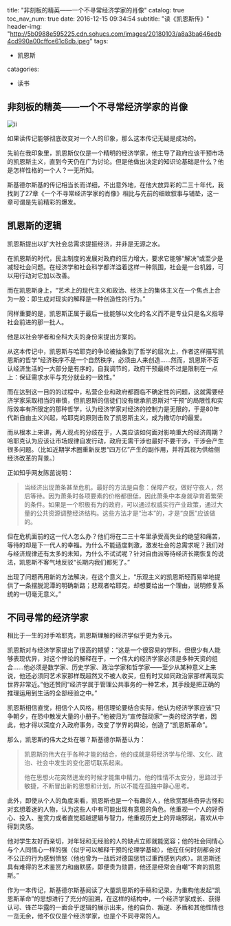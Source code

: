 title: "非刻板的精英——一个不寻常经济学家的肖像"
catalog: true
toc_nav_num: true
date: 2016-12-15 09:34:54
subtitle: "读《凯恩斯传》"
header-img: "http://5b0988e595225.cdn.sohucs.com/images/20180103/a8a3ba646edb4cd990a00cffce61c6db.jpeg"
tags:

- 凯恩斯

catagories:

- 读书

## 非刻板的精英——一个不寻常经济学家的肖像

![ii](http://photocdn.sohu.com/20160228/Img438749215.jpg)

如果读传记能够彻底改变对一个人的印象，那么这本传记无疑是成功的。

先前在我印象里，凯恩斯仅仅是一个精明的经济学家，他主导了政府应该干预市场的凯恩斯主义，直到今天仍在广为讨论。但是他做出决定的知识论基础是什么？他是怎样性格的一个人？一无所知。

斯基德尔斯基的传记相当长而详细，不出意外地，在他大放异彩的二三十年代，我找到了27章《一个不寻常经济学家的肖像》相比与先前的细致叙事与铺垫，这一章可谓是先前精彩的爆发。

## 凯恩斯的逻辑

凯恩斯提出以扩大社会总需求提振经济，并非是无源之水。

在凯恩斯的时代，民主制度的发展对政府的压力增大，要求它能够“解决”或至少是减轻社会问题。在经济学和社会科学都洋溢着这样一种氛围，社会是一台机器，可以用行动对它加以改善。

而在凯恩斯身上，“艺术上的现代主义和政治、经济上的集体主义在一个焦点上合为一股：即生成对现实的解释是一种创造性的行为。”

同样重要的是，凯恩斯正属于最后一批能够以文化的名义而不是专业只是名义指导社会前进的那一批人。

他是以社会学者和全科大夫的身份来提出方案的。

从这本传记中，凯恩斯与哈耶克的争论被抽象到了哲学的层次上，作者这样描写凯恩斯的哲学“经济秩序不是一个自然秩序，必须由人来创造……然而，凯恩斯不否认经济生活的一大部分是有序的，自我调节的，政府干预最终不过是限制在一点上：保证需求水平与充分就业的一致性。”

而在达到这一目的的过程中，私营企业和政府都面临不确定性的问题，这就需要经济学家采取相当的审慎，但凯恩斯的信徒们没有继承凯恩斯对“干预”的局限性和实际效率有所限定的那种哲学，认为经济学家对经济的控制力是无限的，于是80年代新自由主义兴起，哈耶克的原则击败了凯恩斯主义，成为撒切尔的最爱。

而从根本上来讲，两人观点的分歧在于，人类应该如何面对影响重大的经济周期？哈耶克认为应该让市场规律自发行动，政府无需干涉也最好不要干涉，干涉会产生很多问题。（比如近期学术圈重新反思“四万亿”产生的副作用，并将其视为供给侧经济改革的背景。）

正如知乎网友陈茁说明：

> 当经济出现萧条甚至危机，最好的方法是自愈：保障产权，做好守夜人，然后等待。因为萧条时各项要素的价格都很低，因此萧条中本身就孕育着繁荣的条件。如果是一个积极有为的政府，可以通过权威实行产业政策，通过大量的公共资源调整经济结构。这些方法才是“治本”的，才是“良医”应该做的。

但在危机面前的这一代人怎么办？他们将在二三十年里承受高失业的绝望和痛苦，等待的却是下一代人的幸福。为什么不能适度刺激，激发社会的总需求呢？我们对与经济规律还有太多的未知，为什么不试试呢？针对自由派等待经济长期恢复的说法，凯恩斯不客气地反驳“长期内我们都死了。”

出现了问题再用新的方法解决，在这个意义上，“乐观主义的凯恩斯轻而易举地提供了一条摆脱泥潭的明确新路；悲观者哈耶克，却想要给出一个理由，说明修复系统的一切毫无意义。”

## 不同寻常的经济学家

相比于一生的对手哈耶克，凯恩斯理解的经济学似乎更为多元。

凯恩斯对与经济学家提出了很高的期望：“这是一个很容易的学科，但很少有人能够表现优异，对这个悖论的解释在于，一个伟大的经济学家必须是多种天资的组合……他必须是数学家、历史学家、政治学家和哲学家——至少从某种意义上来说，他还必须同艺术家那样既超然又不被人收买，但有时又如同政治家那样离现实世界非常近。”他还赞同“经济学属于管理公共事务的一种艺术，其手段是把正确的推理运用到生活的全部经验之中。”

凯恩斯相信直觉，相信个人风格，相信理论要结合实际，他认为经济学家应该“只争朝夕，在恐中散发大量的小册子。”他被归为“宣传鼓动家”一类的经济学者，因此，他才得以深度介入政府事务，改变了学界的舆论，创造了“凯恩斯革命”。

那么，凯恩斯的伟大之处在哪？斯基德尔斯基认为：

> 凯恩斯的伟大在于各种才能的结合，他的成就是将经济学与伦理、文化、政治、社会中发生的变化密切联系起来。
>
> 他在思想火花突然迸发的时候才能集中精力。他的性情不太安分，思路过于敏捷，不断冒出新的思想和计划，所以不能在孤独中静心思考。

此外，即使从个人的角度来看，凯恩斯也是一个有趣的人，他欣赏那些奇异古怪和对玄想着迷的人物，认为这些人中有可能出现有意思的角色。他重视一个人的好奇心、投入、鉴赏力或者直觉超越逻辑与智力，他重视历史上的异端邪说，喜欢从中得到灵感。

他对学生友好而亲切，对年轻和无经验的人的缺点立即就能宽容；他的社会同情心与个人同情心一样的强（似乎可以解释干预的伦理学基础），他在任何时刻都会对不公正的行为感到愤怒（他也曾为一战后对德国惩罚过重而感到内疚）。凯恩斯还具有难得的艺术鉴赏力和幽默感，即便贵为勋爵，他还是经常会自嘲“不育的凯恩斯。”

作为一本传记，斯基德尔斯基阅读了大量凯恩斯的手稿和记录，为重构他发起“凯恩斯革命”的思想进行了充分的回溯，在这样的结构中，一个经济学家成长、获得认可、锋芒毕露的一面合乎逻辑的展示出来，他的自负、叛逆、矛盾和其他性情也一览无余，他不仅仅是个经济学家，也是个不同寻常的人。